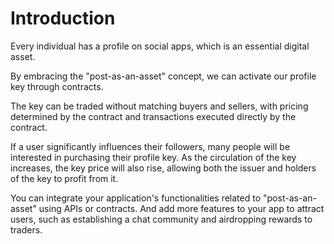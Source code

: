 # Introduction

Every individual has a profile on social apps, which is an essential digital asset.&#x20;

By embracing the "post-as-an-asset" concept, we can activate our profile key through contracts.

The key can be traded without matching buyers and sellers, with pricing determined by the contract and transactions executed directly by the contract.

If a user significantly influences their followers, many people will be interested in purchasing their profile key. As the circulation of the key increases, the key price will also rise, allowing both the issuer and holders of the key to profit from it.

You can integrate your application's functionalities related to "post-as-an-asset" using APIs or contracts. And add more features to your app to attract users, such as establishing a chat community and airdropping rewards to traders.
